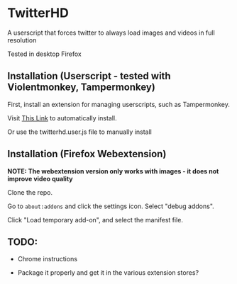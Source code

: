 # TwitterHD
A userscript that forces twitter to always load images and videos in full resolution

Tested in desktop Firefox

## Installation (Userscript - tested with Violentmonkey, Tampermonkey)

First, install an extension for managing userscripts, such as Tampermonkey.

Visit [This Link](https://raw.githubusercontent.com/DavidBuchanan314/TwitterHD/main/twitterhd.user.js) to automatically install.

Or use the twitterhd.user.js file to manually install

## Installation (Firefox Webextension)

**NOTE: The webextension version only works with images - it does not improve video quality**

Clone the repo.

Go to `about:addons` and click the settings icon. Select "debug addons".

Click "Load temporary add-on", and select the manifest file.

## TODO:

- Chrome instructions

- Package it properly and get it in the various extension stores?

